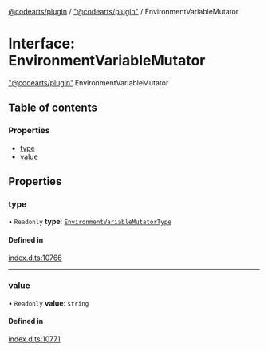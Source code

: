 [@codearts/plugin](../README.md) / ["@codearts/plugin"](../modules/_codearts_plugin_.md) / EnvironmentVariableMutator

# Interface: EnvironmentVariableMutator

["@codearts/plugin"](../modules/_codearts_plugin_.md).EnvironmentVariableMutator

## Table of contents

### Properties

- [type](codearts_plugin_.EnvironmentVariableMutator.md#type)
- [value](codearts_plugin_.EnvironmentVariableMutator.md#value)

## Properties

### type

• `Readonly` **type**: [`EnvironmentVariableMutatorType`](../enums/codearts_plugin_.EnvironmentVariableMutatorType.md)

#### Defined in

[index.d.ts:10766](https://github.com/huaweicloud/cloudide-plugin-api/blob/203b986/index.d.ts#L10766)

___

### value

• `Readonly` **value**: `string`

#### Defined in

[index.d.ts:10771](https://github.com/huaweicloud/cloudide-plugin-api/blob/203b986/index.d.ts#L10771)
